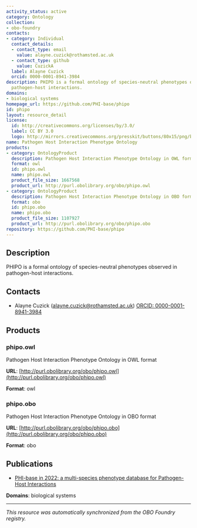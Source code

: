 ```yaml
---
activity_status: active
category: Ontology
collection:
- obo-foundry
contacts:
- category: Individual
  contact_details:
  - contact_type: email
    value: alayne.cuzick@rothamsted.ac.uk
  - contact_type: github
    value: CuzickA
  label: Alayne Cuzick
  orcid: 0000-0001-8941-3984
description: PHIPO is a formal ontology of species-neutral phenotypes observed in
  pathogen-host interactions.
domains:
- biological systems
homepage_url: https://github.com/PHI-base/phipo
id: phipo
layout: resource_detail
license:
  id: http://creativecommons.org/licenses/by/3.0/
  label: CC BY 3.0
  logo: http://mirrors.creativecommons.org/presskit/buttons/80x15/png/by.png
name: Pathogen Host Interaction Phenotype Ontology
products:
- category: OntologyProduct
  description: Pathogen Host Interaction Phenotype Ontology in OWL format
  format: owl
  id: phipo.owl
  name: phipo.owl
  product_file_size: 1667568
  product_url: http://purl.obolibrary.org/obo/phipo.owl
- category: OntologyProduct
  description: Pathogen Host Interaction Phenotype Ontology in OBO format
  format: obo
  id: phipo.obo
  name: phipo.obo
  product_file_size: 1107927
  product_url: http://purl.obolibrary.org/obo/phipo.obo
repository: https://github.com/PHI-base/phipo
---
```

## Description

PHIPO is a formal ontology of species-neutral phenotypes observed in pathogen-host interactions.

## Contacts

- Alayne Cuzick (alayne.cuzick@rothamsted.ac.uk) [ORCID: 0000-0001-8941-3984](https://orcid.org/0000-0001-8941-3984)

## Products

### phipo.owl

Pathogen Host Interaction Phenotype Ontology in OWL format

**URL**: [http://purl.obolibrary.org/obo/phipo.owl](http://purl.obolibrary.org/obo/phipo.owl)

**Format**: owl

### phipo.obo

Pathogen Host Interaction Phenotype Ontology in OBO format

**URL**: [http://purl.obolibrary.org/obo/phipo.obo](http://purl.obolibrary.org/obo/phipo.obo)

**Format**: obo

## Publications

- [PHI-base in 2022: a multi-species phenotype database for Pathogen-Host Interactions](https://www.ncbi.nlm.nih.gov/pubmed/34788826)

**Domains**: biological systems

---

*This resource was automatically synchronized from the OBO Foundry registry.*
